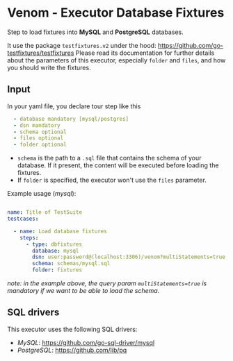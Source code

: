 # Venom - Executor Database Fixtures

Step to load fixtures into **MySQL** and **PostgreSQL** databases.

It use the package `testfixtures.v2` under the hood: https://github.com/go-testfixtures/testfixtures
Please read its documentation for further details about the parameters of this executor, especially `folder` and `files`, and how you should write the fixtures.

## Input
In your yaml file, you declare tour step like this

```yaml
  - database mandatory [mysql/postgres]
  - dsn mandatory
  - schema optional
  - files optional
  - folder optional
 ```

- `schema` is the path to a `.sql` file that contains the schema of your database. If it present, the content will be executed before loading the fixtures.
- If `folder` is specified, the executor won't use the `files` parameter.

Example usage (_mysql_):
```yaml

name: Title of TestSuite
testcases:

  - name: Load database fixtures
    steps:
      - type: dbfixtures
        database: mysql
        dsn: user:password@(localhost:3306)/venom?multiStatements=true
        schema: schemas/mysql.sql
        folder: fixtures

```

*note: in the example above, the query param `multiStatements=true` is mandatory if we want to be able to load the schema.*

## SQL drivers

This executor uses the following SQL drivers:

- _MySQL_: https://github.com/go-sql-driver/mysql
- _PostgreSQL_: https://github.com/lib/pq

